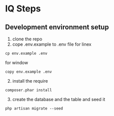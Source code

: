 # IQ Steps

## Development environment setup

1. clone the repo
2. cope .env.example to .env file for linex
```shell
cp env.example .env
```
for window
```shell
copy env.example .env
```
2. install the require
```shell
composer.phar install
```
3. create the database and the table and seed it
```shell
php artisan migrate --seed
```


